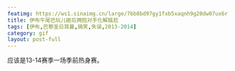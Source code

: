 ```yaml
---
featimg: https://ws1.sinaimg.cn/large/7bb8bd97gy1fxb5xaqnh9g20dw07ux6r.gif
title: 伊布牛尾巴玩儿砸后拥抱对手化解尴尬
tags: [伊布,巴黎圣日耳曼,搞笑,失误,2013-2014]
category: gif
layout: post-full
---
```


应该是13-14赛季一场季前热身赛。